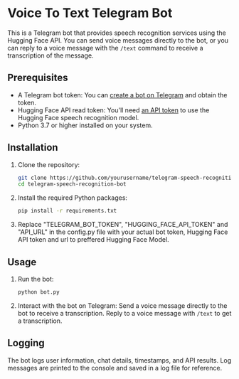 # Voice To Text Telegram Bot

This is a Telegram bot that provides speech recognition services using the Hugging Face API. You can send voice messages directly to the bot, or you can reply to a voice message with the `/text` command to receive a transcription of the message.

## Prerequisites

- A Telegram bot token: You can [create a bot on Telegram](https://core.telegram.org/bots#how-do-i-create-a-bot) and obtain the token.
- Hugging Face API read token: You'll need [an API token](https://huggingface.co/docs/hub/security-tokens) to use the Hugging Face speech recognition model.
- Python 3.7 or higher installed on your system.

## Installation

1. Clone the repository:

   ```bash
   git clone https://github.com/yourusername/telegram-speech-recognition-bot.git
   cd telegram-speech-recognition-bot
   ```

2. Install the required Python packages:

    ```bash
    pip install -r requirements.txt
    ```

3. Replace "TELEGRAM_BOT_TOKEN", "HUGGING_FACE_API_TOKEN" and "API_URL" in the config.py file with your actual bot token, Hugging Face API token and url to preffered Hugging Face Model.

## Usage

1. Run the bot:

    ```bash
    python bot.py
    ```

2. Interact with the bot on Telegram: Send a voice message directly to the bot to receive a transcription. Reply to a voice message with `/text` to get a transcription.

## Logging

The bot logs user information, chat details, timestamps, and API results. Log messages are printed to the console and saved in a log file for reference.
